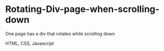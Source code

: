 # Rotating-Div-page-when-scrolling-down
One page has a div that rotates while scrolling down

HTML, CSS, Javascript

